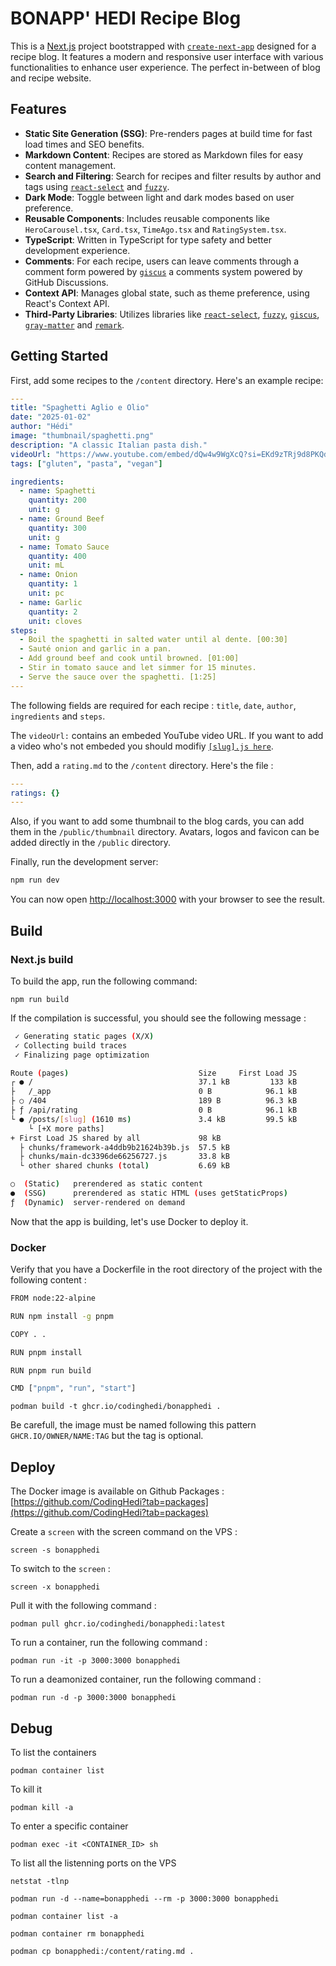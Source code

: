 # BONAPP' HEDI Recipe Blog

This is a [Next.js](https://nextjs.org) project bootstrapped with [`create-next-app`](https://nextjs.org/docs/pages/api-reference/create-next-app) designed for a recipe blog.
It features a modern and responsive user interface with various functionalities to enhance user experience. The perfect in-between of blog and recipe website.

## Features

- **Static Site Generation (SSG)**: Pre-renders pages at build time for fast load times and SEO benefits.
- **Markdown Content**: Recipes are stored as Markdown files for easy content management.
- **Search and Filtering**: Search for recipes and filter results by author and tags using [`react-select`](https://react-select.com/) and [`fuzzy`](https://github.com/mattyork/fuzzy).
- **Dark Mode**: Toggle between light and dark modes based on user preference.
- **Reusable Components**: Includes reusable components like `HeroCarousel.tsx`, `Card.tsx`, `TimeAgo.tsx` and `RatingSystem.tsx`.
- **TypeScript**: Written in TypeScript for type safety and better development experience.
- **Comments**: For each recipe, users can leave comments through a comment form powered by [`giscus`](https://giscus.app/) a comments system powered by GitHub Discussions.
- **Context API**: Manages global state, such as theme preference, using React's Context API.
- **Third-Party Libraries**: Utilizes libraries like [`react-select`](https://react-select.com/), [`fuzzy`](https://github.com/mattyork/fuzzy), [`giscus`](https://giscus.app/), [`gray-matter`](https://github.com/jonschlinkert/gray-matter) and [`remark`](https://github.com/remarkjs/remark).

## Getting Started

First, add some recipes to the `/content` directory. Here's an example recipe:

```yaml
---
title: "Spaghetti Aglio e Olio"
date: "2025-01-02"
author: "Hédi"
image: "thumbnail/spaghetti.png"
description: "A classic Italian pasta dish."
videoUrl: "https://www.youtube.com/embed/dQw4w9WgXcQ?si=EKd9zTRj9d8PKQdA"
tags: ["gluten", "pasta", "vegan"]

ingredients:
  - name: Spaghetti
    quantity: 200
    unit: g
  - name: Ground Beef
    quantity: 300
    unit: g
  - name: Tomato Sauce
    quantity: 400
    unit: mL
  - name: Onion
    quantity: 1
    unit: pc
  - name: Garlic
    quantity: 2
    unit: cloves
steps:
  - Boil the spaghetti in salted water until al dente. [00:30]
  - Sauté onion and garlic in a pan.
  - Add ground beef and cook until browned. [01:00]
  - Stir in tomato sauce and let simmer for 15 minutes.
  - Serve the sauce over the spaghetti. [1:25]
---
```

The following fields are required for each recipe : `title`, `date`, `author`, `ingredients` and `steps`.

The `videoUrl:` contains an embeded YouTube video URL.
If you want to add a video who's not embeded you should modifiy [`[slug].js here`](https://github.com/CodingHedi/bonapp-hedi-recipe-blog/blob/main/pages/posts/%5Bslug%5D.js#L114).

Then, add a `rating.md` to the `/content` directory. Here's the file :

```yaml
---
ratings: {}
---
```

Also, if you want to add some thumbnail to the blog cards, you can add them in the `/public/thumbnail` directory.
Avatars, logos and favicon can be added directly in the `/public` directory.

Finally, run the development server:

```bash
npm run dev
```

You can now open [http://localhost:3000](http://localhost:3000) with your browser to see the result.

## Build

### Next.js build

To build the app, run the following command:

`npm run build`

If the compilation is successful, you should see the following message :

```bash
 ✓ Generating static pages (X/X)
 ✓ Collecting build traces
 ✓ Finalizing page optimization

Route (pages)                             Size     First Load JS
┌ ● /                                     37.1 kB         133 kB
├   /_app                                 0 B            96.1 kB
├ ○ /404                                  189 B          96.3 kB
├ ƒ /api/rating                           0 B            96.1 kB
└ ● /posts/[slug] (1610 ms)               3.4 kB         99.5 kB
    └ [+X more paths]
+ First Load JS shared by all             98 kB
  ├ chunks/framework-a4ddb9b21624b39b.js  57.5 kB
  ├ chunks/main-dc3396de66256727.js       33.8 kB
  └ other shared chunks (total)           6.69 kB

○  (Static)   prerendered as static content
●  (SSG)      prerendered as static HTML (uses getStaticProps)
ƒ  (Dynamic)  server-rendered on demand
```

Now that the app is building, let's use Docker to deploy it.

### Docker

Verify that you have a Dockerfile in the root directory of the project with the following content :

```bash
FROM node:22-alpine

RUN npm install -g pnpm

COPY . .

RUN pnpm install

RUN pnpm run build

CMD ["pnpm", "run", "start"]
```

`podman build -t ghcr.io/codinghedi/bonapphedi .`

Be carefull, the image must be named following this pattern `GHCR.IO/OWNER/NAME:TAG` but the tag is optional.

## Deploy

The Docker image is available on Github Packages : [https://github.com/CodingHedi?tab=packages](https://github.com/CodingHedi?tab=packages)

Create a `screen` with the screen command on the VPS :

`screen -s bonapphedi`

To switch to the `screen` :

`screen -x bonapphedi`

Pull it with the following command :

`podman pull ghcr.io/codinghedi/bonapphedi:latest`

To run a container, run the following command :

`podman run -it -p 3000:3000 bonapphedi`

To run a deamonized container, run the following command :

`podman run -d -p 3000:3000 bonapphedi`

## Debug

To list the containers

`podman container list`

To kill it

`podman kill -a`

To enter a specific container

`podman exec -it <CONTAINER_ID> sh`

To list all the listenning ports on the VPS

`netstat -tlnp`

`podman run -d --name=bonapphedi --rm -p 3000:3000 bonapphedi`

`podman container list -a`

`podman container rm bonapphedi`

`podman cp bonapphedi:/content/rating.md .`
